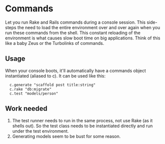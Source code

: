 Commands
========

Let you run Rake and Rails commands during a console session. This side-steps the need to load the entire environment over and over again when you run these commands from the shell. This constant reloading of the environment is what causes slow boot time on big applications. Think of this like a baby Zeus or the Turbolinks of commands.


Usage
-----

When your console boots, it'll automatically have a commands object instantiated (aliased to c). It can be used like this:

```
  c.generate "scaffold post title:string"
  c.rake "db:migrate"
  c.test "models/person"
```

Work needed
-----------

1. The test runner needs to run in the same process, not use Rake (as it shells out). So the test class needs to be instantiated directly and run under the test environment.
1. Generating models seem to be bust for some reason.
